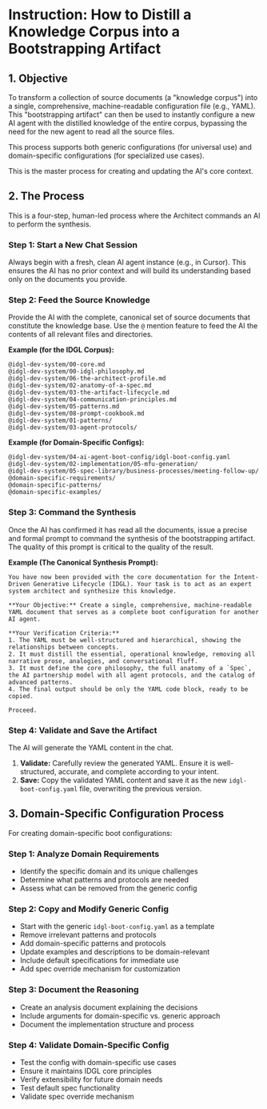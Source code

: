 # Instruction: How to Distill a Knowledge Corpus into a Bootstrapping Artifact

## 1. Objective

To transform a collection of source documents (a "knowledge corpus") into a single, comprehensive, machine-readable configuration file (e.g., YAML). This "bootstrapping artifact" can then be used to instantly configure a new AI agent with the distilled knowledge of the entire corpus, bypassing the need for the new agent to read all the source files.

This process supports both generic configurations (for universal use) and domain-specific configurations (for specialized use cases).

This is the master process for creating and updating the AI's core context.

## 2. The Process

This is a four-step, human-led process where the Architect commands an AI to perform the synthesis.

### Step 1: Start a New Chat Session

Always begin with a fresh, clean AI agent instance (e.g., in Cursor). This ensures the AI has no prior context and will build its understanding based only on the documents you provide.

### Step 2: Feed the Source Knowledge

Provide the AI with the complete, canonical set of source documents that constitute the knowledge base. Use the `@` mention feature to feed the AI the contents of all relevant files and directories.

**Example (for the IDGL Corpus):**
```
@idgl-dev-system/00-core.md
@idgl-dev-system/00-idgl-philosophy.md
@idgl-dev-system/06-the-architect-profile.md
@idgl-dev-system/02-anatomy-of-a-spec.md
@idgl-dev-system/03-the-artifact-lifecycle.md
@idgl-dev-system/04-communication-principles.md
@idgl-dev-system/05-patterns.md
@idgl-dev-system/08-prompt-cookbook.md
@idgl-dev-system/01-patterns/
@idgl-dev-system/03-agent-protocols/
```

**Example (for Domain-Specific Configs):**
```
@idgl-dev-system/04-ai-agent-boot-config/idgl-boot-config.yaml
@idgl-dev-system/02-implementation/05-mfu-generation/
@idgl-dev-system/05-spec-library/business-processes/meeting-follow-up/
@domain-specific-requirements/
@domain-specific-patterns/
@domain-specific-examples/
```

### Step 3: Command the Synthesis

Once the AI has confirmed it has read all the documents, issue a precise and formal prompt to command the synthesis of the bootstrapping artifact. The quality of this prompt is critical to the quality of the result.

**Example (The Canonical Synthesis Prompt):**
```
You have now been provided with the core documentation for the Intent-Driven Generative Lifecycle (IDGL). Your task is to act as an expert system architect and synthesize this knowledge.

**Your Objective:** Create a single, comprehensive, machine-readable YAML document that serves as a complete boot configuration for another AI agent.

**Your Verification Criteria:**
1. The YAML must be well-structured and hierarchical, showing the relationships between concepts.
2. It must distill the essential, operational knowledge, removing all narrative prose, analogies, and conversational fluff.
3. It must define the core philosophy, the full anatomy of a `Spec`, the AI partnership model with all agent protocols, and the catalog of advanced patterns.
4. The final output should be only the YAML code block, ready to be copied.

Proceed.
```

### Step 4: Validate and Save the Artifact

The AI will generate the YAML content in the chat.
1.  **Validate:** Carefully review the generated YAML. Ensure it is well-structured, accurate, and complete according to your intent.
2.  **Save:** Copy the validated YAML content and save it as the new `idgl-boot-config.yaml` file, overwriting the previous version.

## 3. Domain-Specific Configuration Process

For creating domain-specific boot configurations:

### Step 1: Analyze Domain Requirements
- Identify the specific domain and its unique challenges
- Determine what patterns and protocols are needed
- Assess what can be removed from the generic config

### Step 2: Copy and Modify Generic Config
- Start with the generic `idgl-boot-config.yaml` as a template
- Remove irrelevant patterns and protocols
- Add domain-specific patterns and protocols
- Update examples and descriptions to be domain-relevant
- Include default specifications for immediate use
- Add spec override mechanism for customization

### Step 3: Document the Reasoning
- Create an analysis document explaining the decisions
- Include arguments for domain-specific vs. generic approach
- Document the implementation structure and process

### Step 4: Validate Domain-Specific Config
- Test the config with domain-specific use cases
- Ensure it maintains IDGL core principles
- Verify extensibility for future domain needs
- Test default spec functionality
- Validate spec override mechanism

